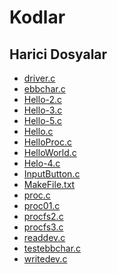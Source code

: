 # Kodlar


<!--HariciDosyalar-->

## Harici Dosyalar

- [driver.c](./driver.c)
- [ebbchar.c](./ebbchar.c)
- [Hello-2.c](./Hello-2.c)
- [Hello-3.c](./Hello-3.c)
- [Hello-5.c](./Hello-5.c)
- [Hello.c](./Hello.c)
- [HelloProc.c](./HelloProc.c)
- [HelloWorld.c](./HelloWorld.c)
- [Helo-4.c](./Helo-4.c)
- [InputButton.c](./InputButton.c)
- [MakeFile.txt](./MakeFile.txt)
- [proc.c](./proc.c)
- [proc01.c](./proc01.c)
- [procfs2.c](./procfs2.c)
- [procfs3.c](./procfs3.c)
- [readdev.c](./readdev.c)
- [testebbchar.c](./testebbchar.c)
- [writedev.c](./writedev.c)


<!--HariciDosyalar-->

